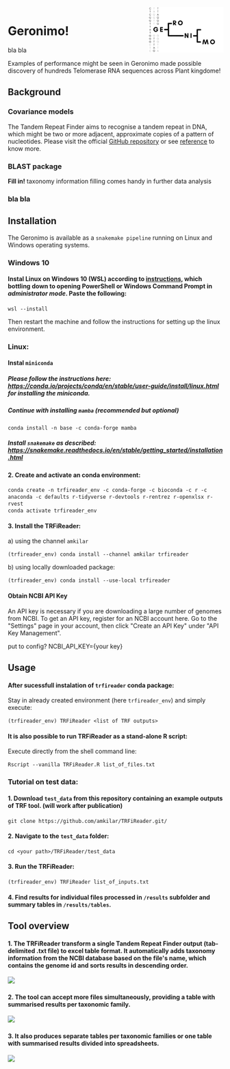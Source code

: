 <img src="https://github.com/amkilar/GERONIMO/blob/main/Geronimo_logo.png" width=35% align="right">

# Geronimo!
bla bla

Examples of performance might be seen in <articles>
Geronimo made possible discovery of hundreds Telomerase RNA sequences across Plant kingdome!

## Background

### Covariance models
The Tandem Repeat Finder aims to recognise a tandem repeat in DNA, which might be two or more adjacent, approximate copies of a pattern of nucleotides. Please visit the official [GitHub repository] or see [reference] to know more.

[GitHub repository]: https://github.com/Benson-Genomics-Lab/TRF
[reference]: https://doi.org/10.1093/nar/27.2.573


### BLAST package
**Fill in!**
taxonomy information filling comes handy in further data analysis


### bla bla



## Installation
The Geronimo is available as a `snakemake pipeline` running on Linux and Windows operating systems.

### Windows 10
#### Instal Linux on Windows 10 (WSL) according to [instructions], which bottling down to opening PowerShell or Windows Command Prompt in *administrator mode*. Paste the following:
```shell
wsl --install
```
Then restart the machine and follow the instructions for setting up the linux environment.

[instructions]: https://learn.microsoft.com/en-us/windows/wsl/install

### Linux:
#### Instal `miniconda`
##### Please follow the instructions here: https://conda.io/projects/conda/en/stable/user-guide/install/linux.html for installing the miniconda. 
##### Continue with installing `mamba` (recommended but optional)
```shell
conda install -n base -c conda-forge mamba
```
##### Install `snakemake` as described: https://snakemake.readthedocs.io/en/stable/getting_started/installation.html



#### 2. Create and activate an conda environment:
```shell
conda create -n trfireader_env -c conda-forge -c bioconda -c r -c anaconda -c defaults r-tidyverse r-devtools r-rentrez r-openxlsx r-rvest
conda activate trfireader_env
```
#### 3. Install the TRFiReader:
a) using the channel `amkilar`
```shell
(trfireader_env) conda install --channel amkilar trfireader
```
b) using locally downloaded package:
```shell
(trfireader_env) conda install --use-local trfireader
```

#### Obtain NCBI API Key

An API key is necessary if you are downloading a large number of genomes from NCBI.
To get an API key, register for an NCBI account here. Go to the "Settings" page in your account, then click "Create an API Key" under "API Key Management".

put to config? NCBI_API_KEY={your key}

## Usage
#### After sucessfull instalation of `trfireader` conda package:
Stay in already created environment (here `trfireader_env`) and simply execute:
```shell
(trfireader_env) TRFiReader <list of TRF outputs>
```

#### It is also possible to run TRFiReader as a stand-alone R script: 
Execute directly from the shell command line:
```shell
Rscript --vanilla TRFiReader.R list_of_files.txt
```


### Tutorial on test data:

#### 1. Download `test_data` from this repository containing an example outputs of TRF tool. (will work after publication)
```shell
git clone https://github.com/amkilar/TRFiReader.git/
```

#### 2. Navigate to the `test_data` folder:
```shell
cd <your path>/TRFiReader/test_data
```


#### 3. Run the TRFiReader:
```shell
(trfireader_env) TRFiReader list_of_inputs.txt
```

#### 4. Find results for individual files processed in `/results` subfolder and summary tables in `/results/tables`.


## Tool overview

#### 1. The TRFiReader transform a single Tandem Repeat Finder output (tab-delimited .txt file) to excel table format. It automatically adds taxonomy information from the NCBI database based on the file's name, which contains the genome id and sorts results in descending order.
<img src="https://github.com/amkilar/TRFiReader/blob/main/images/Image.jpeg">

#### 2. The tool can accept more files simultaneously, providing a table with summarised results per taxonomic family.
<img src="https://github.com/amkilar/TRFiReader/blob/main/images/Image%20(2).jpeg">

#### 3. It also produces separate tables per taxonomic families or one table with summarised results divided into spreadsheets.
<img src="https://github.com/amkilar/TRFiReader/blob/main/images/Image%20(1).jpeg">


